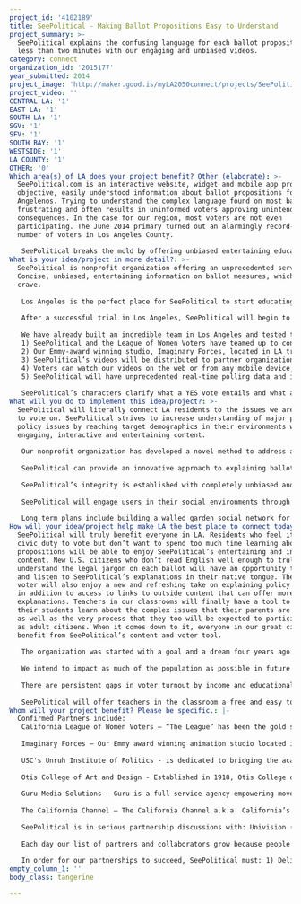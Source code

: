 ```yaml
---
project_id: '4102189'
title: SeePolitical - Making Ballot Propositions Easy to Understand
project_summary: >-
  SeePolitical explains the confusing language for each ballot proposition in
  less than two minutes with our engaging and unbiased videos.
category: connect
organization_id: '2015177'
year_submitted: 2014
project_image: 'http://maker.good.is/myLA2050connect/projects/SeePolitical.html'
project_video: ''
CENTRAL LA: '1'
EAST LA: '1'
SOUTH LA: '1'
SGV: '1'
SFV: '1'
SOUTH BAY: '1'
WESTSIDE: '1'
LA COUNTY: '1'
OTHER: '0'
Which area(s) of LA does your project benefit? Other (elaborate): >-
  SeePolitical.com is an interactive website, widget and mobile app providing
  objective, easily understood information about ballot propositions for all
  Angelenos. Trying to understand the complex language found on most ballots is
  frustrating and often results in uninformed voters approving unintended
  consequences. In the case for our region, most voters are not even
  participating. The June 2014 primary turned out an alarmingly record-low
  number of voters in Los Angeles County. 
   
   SeePolitical breaks the mold by offering unbiased entertaining educational content that informs and empowers voters in English and in Spanish.
What is your idea/project in more detail?: >-
  SeePolitical is nonprofit organization offering an unprecedented service:
  Concise, unbiased, entertaining information on ballot measures, which we all
  crave. 
   
   Los Angeles is the perfect place for SeePolitical to start educating voters. Voters in this city are confronted multiple times a year with major public policy issues with huge social implications and billions of dollars at stake. SeePolitical’s initial goal is to educate and inform Angelenos about the implications of each statewide ballot measure. 
   
   After a successful trial in Los Angeles, SeePolitical will begin to cover ballot props in other cities and states. SeePolitical has the potential to be the go-to source for voter education and will quickly surpass outdated text heavy formats currently used to inform the public.
   
   We have already built an incredible team in Los Angeles and tested the concept, now it’s time to execute:
   1) SeePolitical and the League of Women Voters have teamed up to conduct expert policy research & analysis for each ballot proposition, ensuring a fair and balanced explanation for both the Yes and No side.
   2) Our Emmy-award winning studio, Imaginary Forces, located in LA translates this research into informative, engaging videos explaining each ballot prop less than 2 minutes.
   3) SeePolitical’s videos will be distributed to partner organizations and media outlets across LA County for mass distribution. 
   4) Voters can watch our videos on the web or from any mobile device, and save their voting preferences on SeePolitical’s mobile app which they can use as their personal cheat sheet on Election Day!
   5) SeePolitical will have unprecedented real-time polling data and insights to localized and aggregate voter behavior and trends.
   
   SeePolitical’s characters clarify what a YES vote entails and what a NO vote entails for each proposition during a 60-90 second animated, audio cartoon clip. Each viewer can save his/her choice by clicking on the YES, NO, or MAYBE button at the bottom of the screen. The viewer then has the option to print or save their selections for easy reference that will be emailed and/or texted to them when it is time to vote.
What will you do to implement this idea/project?: >-
  SeePolitical will literally connect LA residents to the issues we are expected
  to vote on. SeePolitical strives to increase understanding of major public
  policy issues by reaching target demographics in their environments with
  engaging, interactive and entertaining content.
   
   Our nonprofit organization has developed a novel method to address a major social problem in our city - voter confusion and voter apathy - which are inherently linked. After proving our concept this year in Los Angeles, SeePolitical will provide a platform for all Angelenos to discuss and organize around political issues.
   
   SeePolitical can provide an innovative approach to explaining ballot measures that surpasses the status quo in impact and cost. 
   
   SeePolitical’s integrity is established with completely unbiased and objective explanations. We utilize the Attorney General and Secretary of State’s public voter guide as our primary source of analysis. The popularity of SeePolitical will lie in our ability to convey this information to Angelenos through dynamic animation. The success of SeePolitical lies in our ability to engage potential voters in their online environments, provide cutting edge easy to use tools for understanding and make them care enough to share. The outcome will be a well-informed voting public in this city with a clear understanding of each proposition we encounter in the voting booth. SeePolitical’s bottom line is to increase overall voter turnout at each election and connect Angelenos to some of the most important issues we face as a city and region. 
   
   SeePolitical will engage users in their social environments through custom built social media and mobile applications giving them the ability to interact with each other and share. For instance, your friend in Silver Lake took a SeePolitical poll on Facebook and another one in Boyle Heights shared their thoughts and video via our iPhone application. Our mobile rich media widgets will inform target audiences by offering value added content on partner websites. 
   
   Long term plans include building a walled garden social network for voters in our city to align and organize around issues dear to them, archiving ballot measures and voter behaviors, becoming a valuable source of educational information for students involved with the formulation of public policy and expanding the scope to a national scale.
How will your idea/project help make LA the best place to connect today? In LA2050?: >-
  SeePolitical will truly benefit everyone in LA. Residents who feel it is their
  civic duty to vote but don’t want to spend too much time learning about
  propositions will be able to enjoy SeePolitical’s entertaining and informative
  content. New U.S. citizens who don’t read English well enough to truly
  understand the legal jargon on each ballot will have an opportunity to watch
  and listen to SeePolitical’s explanations in their native tongue. The seasoned
  voter will also enjoy a new and refreshing take on explaining policy issues,
  in addition to access to links to outside content that can offer more in-depth
  explanations. Teachers in our classrooms will finally have a tool to help
  their students learn about the complex issues that their parents are voting on
  as well as the very process that they too will be expected to participate in
  as adult citizens. When it comes down to it, everyone in our great city will
  benefit from SeePolitical’s content and voter tool.
   
   The organization was started with a goal and a dream four years ago. To date, we have created an ecosystem of partnerships, distribution channels and affiliations to political organizations that led to our beta launch in Summer and Fall 2012 elections. Since 2012 we have secured major partnerships with LA’s own Emmy Award winning animation studio, Imaginary Forces, and the USC's Unruh Institute of Politics (their students assist in our policy analysis research) as well as the Otis College of Art and Design near LAX. 
   
   We intend to impact as much of the population as possible in future elections, but do have some specific segments we are focusing on, such as: African American, Latino and Asian populations; young voters; low-income voters; immigrants; and as part of our dedication to education a subcategory would be students not old enough to vote. 
   
   There are persistent gaps in voter turnout by income and educational attainment. Percentage of eligible youth vote turnout (18-29 years old) is also at a historic low lending to a “political lag” by which the public policies adopted don’t reflect the needs of the citizenry, because most aren’t participating. 
   
   SeePolitical will offer teachers in the classroom a free and easy to use tool to teach their students about the major public policy issues of the day, as well as issues from the past. We can offer a unique and entertaining format to get kids in LAUSD and surrounding school districts interested and involved in the democratic process.
Whom will your project benefit? Please be specific.: |-
  Confirmed Partners include: 
   California League of Women Voters – “The League” has been the gold standard in voter education for nearly 100 years. The League has officially partnered with SeePolitical this year in our policy research and distribution of our video content. 
   
   Imaginary Forces – Our Emmy award winning animation studio located in West LA creates and develops video content for SeePolitical. Since 1996, Imaginary Forces has told many stories, pushed many boundaries and entertained audiences through their work. 
   
   USC's Unruh Institute of Politics - is dedicated to bridging the academic study of politics with practical experience. This includes an internship program with SeePolitical that started January 2014 where students learn about California’s direct democracy system and participate in research and analysis of current and future ballot propositions. 
   
   Otis College of Art and Design - Established in 1918, Otis College of Art and Design is L.A.’s first independent professional school of art. In coordination with the college’s liberal arts and digital media departments, the college is offering a multi-disciplinary SeePolitical work-study course for their seniors.
   
   Guru Media Solutions – Guru is a full service agency empowering movements through compelling digital campaigns and brand experiences. Guru is a nimble, creative, independent minded digital marketing agency serving purpose-driven campaigns, organizations, and brands. 
   
   The California Channel – The California Channel a.k.a. California’s C-SPAN station has agreed to air SeePolitical’s informative ballot prop videos prior to the November election. 
   
   SeePolitical is in serious partnership discussions with: Univision (distribution and Spanish voice overs), 89.3 FM KPCC (distribution), YouTube (distribution), FWD.us (distribution and engagement), and Yelp.com (distribute our videos to over 1.4 million of their Los Angeles County subscribers).
   
   Each day our list of partners and collaborators grow because people understand the need for our service and want to encourage voter participation in LA. 
   
   In order for our partnerships to succeed, SeePolitical must: 1) Deliver high quality videos that engage our audience 2) Provide strictly unbiased interpretations for each ballot proposition 3) Continue to nurture our existing relationships and develop relationships beyond our initial scope by directly engaging each organization’s membership and/or audience.
empty_column_1: ''
body_class: tangerine

---
```

